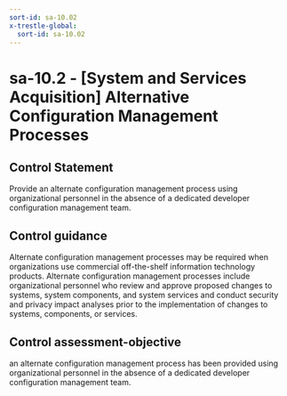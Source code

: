```yaml
---
sort-id: sa-10.02
x-trestle-global:
  sort-id: sa-10.02
---
```


# sa-10.2 - \[System and Services Acquisition\] Alternative Configuration Management Processes

## Control Statement

Provide an alternate configuration management process using organizational personnel in the absence of a dedicated developer configuration management team.

## Control guidance

Alternate configuration management processes may be required when organizations use commercial off-the-shelf information technology products. Alternate configuration management processes include organizational personnel who review and approve proposed changes to systems, system components, and system services and conduct security and privacy impact analyses prior to the implementation of changes to systems, components, or services.

## Control assessment-objective

an alternate configuration management process has been provided using organizational personnel in the absence of a dedicated developer configuration management team.
